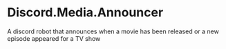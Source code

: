 # Discord.Media.Announcer
A discord robot that announces when a movie has been released or a new episode appeared for a TV show
